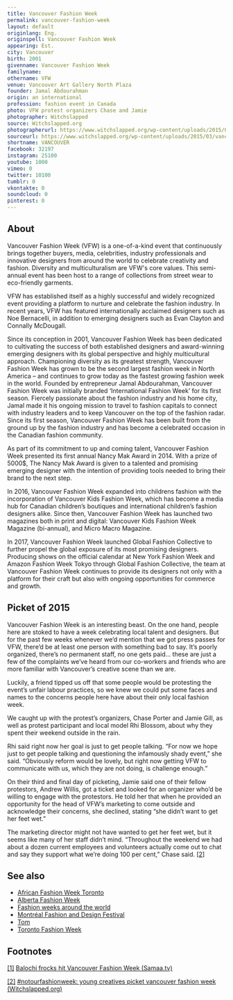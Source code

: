 ```yaml
---
title: Vancouver Fashion Week
permalink: vancouver-fashion-week
layout: default
originlang: Eng.
originspell: Vancouver Fashion Week
appearing: Est.
city: Vancouver
birth: 2001
givenname: Vancouver Fashion Week
familyname:
othername: VFW
venue: Vancouver Art Gallery North Plaza
founder: Jamal Abdourahman
origin: an international
profession: fashion event in Canada
photo: VFW protest organizers Chase and Jamie
photographer: Witchslapped
source: Witchslapped.org
photographerurl: https://www.witchslapped.org/wp-content/uploads/2015/03/vancouver-fashion-week-2015-not-our-fashion-week-protest.jpg
sourceurl: https://www.witchslapped.org/wp-content/uploads/2015/03/vancouver-fashion-week-2015-not-our-fashion-week-protest.jpg
shortname: VANCOUVER
facebook: 32197
instagram: 25100
youtube: 1000
vimeo: 0
twitter: 10100
tumblr: 0
vkontakte: 0
soundcloud: 0
pinterest: 0
---
```


## About

Vancouver Fashion Week (VFW) is a one-of-a-kind event that continuously brings together buyers, media, celebrities, industry professionals and innovative designers from around the world to celebrate creativity and fashion. Diversity and multiculturalism are VFW's core values. This semi-annual event has been host to a range of collections from street wear to eco-friendly garments.

VFW has established itself as a highly successful and widely recognized event providing a platform to nurture and celebrate the fashion industry. In recent years, VFW has featured internationally acclaimed designers such as Noe Bernacelli, in addition to emerging designers such as Evan Clayton and Connally McDougall.

Since its conception in 2001, Vancouver Fashion Week has been dedicated to cultivating the success of both established designers and award-winning emerging designers with its global perspective and highly multicultural approach.  Championing diversity as its greatest strength, Vancouver Fashion Week has grown to be the second largest fashion week in North America – and continues to grow today as the fastest growing fashion week in the world.
Founded by entrepreneur Jamal Abdourahman, Vancouver Fashion Week was initially branded ‘International Fashion Week’ for its first season.  Fiercely passionate about the fashion industry and his home city, Jamal made it his ongoing mission to travel to fashion capitals to connect with industry leaders and to keep Vancouver on the top of the fashion radar.  Since its first season, Vancouver Fashion Week has been built from the ground up by the fashion industry and has become a celebrated occasion in the Canadian fashion community.

As part of its commitment to up and coming talent, Vancouver Fashion Week presented its first annual Nancy Mak Award in 2014.  With a prize of 5000$, The Nancy Mak Award is given to a talented and promising emerging designer with the intention of providing tools needed to bring their brand to the next step.

In 2016, Vancouver Fashion Week expanded into childrens fashion with the incorporation of Vancouver Kids Fashion Week, which has become a media hub for Canadian children’s boutiques and international children’s fashion designers alike.  Since then, Vancouver Fashion Week has launched two magazines both in print and digital: Vancouver Kids Fashion Week Magazine (bi-annual), and Micro Macro Magazine.

In 2017, Vancouver Fashion Week launched Global Fashion Collective to further propel the global exposure of its most promising designers.  Producing shows on the official calendar at New York Fashion Week and Amazon Fashion Week Tokyo through Global Fashion Collective, the team at Vancouver Fashion Week continues to provide its designers not only with a platform for their craft but also with ongoing opportunities for commerce and growth.

## Picket of 2015

Vancouver Fashion Week is an interesting beast. On the one hand, people here are stoked to have a week celebrating local talent and designers. But for the past few weeks whenever we’d mention that we got press passes for VFW, there’d be at least one person with something bad to say. It’s poorly organized, there’s no permanent staff, no one gets paid… these are just a few of the complaints we’ve heard from our co-workers and friends who are more familiar with Vancouver’s creative scene than we are.

Luckily, a friend tipped us off that some people would be protesting the event’s unfair labour practices, so we knew we could put some faces and names to the concerns people here have about their only local fashion week.

We caught up with the protest’s organizers, Chase Porter and Jamie Gill, as well as protest participant and local model Rhi Blossom, about why they spent their weekend outside in the rain.

Rhi said right now her goal is just to get people talking. “For now we hope just to get people talking and questioning the infamously shady event,” she said. “Obviously reform would be lovely, but right now getting VFW to communicate with us, which they are not doing, is challenge enough.”

On their third and final day of picketing, Jamie said one of their fellow protestors, Andrew Willis, got a ticket and looked for an organizer who’d be willing to engage with the protestors. He told her that when he provided an opportunity for the head of VFW’s marketing to come outside and acknowledge their concerns, she declined, stating “she didn’t want to get her feet wet.”

The marketing director might not have wanted to get her feet wet, but it seems like many of her staff didn’t mind. “Throughout the weekend we had about a dozen current employees and volunteers actually come out to chat and say they support what we’re doing 100 per cent,” Chase said. <span id="a2">[\[2\]](#f2)</span>

## See also

+ [African Fashion Week Toronto](african-fashion-week-toronto)
+ [Alberta Fashion Week](alberta-fashion-week)
+ [Fashion weeks around the world](fashion-weeks-around-the-world)
+ [Montréal Fashion and Design Festival](montreal-fashion-and-design-festival)
+ [Tom](tom)
+ [Toronto Fashion Week](toronto-fashion-week)

## Footnotes

[[1]](#a1) <span id="f1"></span> [Balochi frocks hit Vancouver Fashion Week (Samaa.tv)](https://www.samaa.tv/culture/2018/12/balochi-frocks-hit-vancouver-fashion-week/)

[[2]](#a2) <span id="f2"></span> [#notourfashionweek: young creatives picket vancouver fashion week (Witchslapped.org)](https://www.witchslapped.org/awitchsworld/notourfashionweek-young-creatives-picket-vancouver-fashion-week/)
